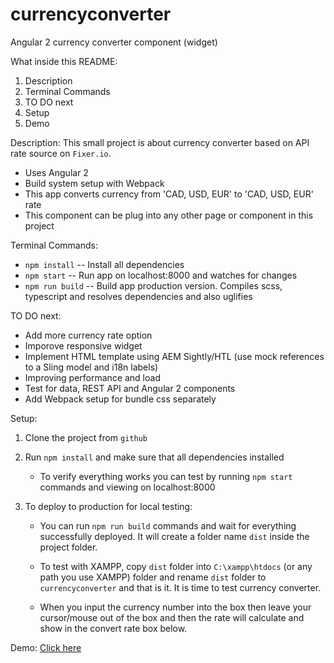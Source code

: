 # currencyconverter
Angular 2 currency converter component (widget)

What inside this README:

1. Description
2. Terminal Commands
3. TO DO next 
4. Setup
5. Demo

Description:
This small project is about currency converter based on API rate source on `Fixer.io`.
- Uses Angular 2
- Build system setup with Webpack
- This app converts currency from 'CAD, USD, EUR' to 'CAD, USD, EUR' rate
- This component can be plug into any other page or component in this project

Terminal Commands:
- `npm install` -- Install all dependencies
- `npm start` -- Run app on localhost:8000 and watches for changes
- `npm run build` -- Build app production version. Compiles scss, typescript and resolves dependencies and also uglifies

TO DO next:
- Add more currency rate option
- Imporove responsive widget
- Implement HTML template using AEM Sightly/HTL (use mock references to a Sling model and i18n labels)
- Improving performance and load
- Test for data, REST API and Angular 2 components
- Add Webpack setup for bundle css separately

Setup:

1. Clone the project from `github`

2. Run `npm install` and make sure that all dependencies installed
   - To verify everything works you can test by running `npm start` commands and viewing on localhost:8000

3. To deploy to production for local testing:
   - You can run `npm run build` commands and wait for everything successfully deployed. It will create a folder name `dist` inside the project folder.
   
   - To test with XAMPP, copy `dist` folder into `C:\xampp\htdocs` (or any path you use XAMPP) folder and rename `dist` folder to `currencyconverter` and that is it. It is time to test currency converter.
   - When you input the currency number into the box then leave your cursor/mouse out of the box and then the rate will calculate and show in the convert rate box below.

Demo:
 [Click here](https://tclyit.github.io/currencyconverter)
